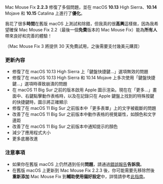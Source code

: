 Mac Mouse Fix **2.2.3** 修復了多個問題，並在 macOS **10.13** High Sierra、**10.14** Mojave 和 **10.15** Catalina 上進行了**優化**。

我花了很多**時間**在舊版 macOS 上測試和除錯，但我真的很**高興**這樣做，因為我希望確保 Mac Mouse Fix 2.2（最後一個**免費**版本的 Mac Mouse Fix）能為**所有人**帶來良好和完善的體驗！

（Mac Mouse Fix 3 將提供 30 天免費試用，之後需要支付幾美元購買）

### 更新內容

- 修復了在 macOS 10.13 High Sierra 上「鍵盤快捷鍵...」選項無效的問題
- 修復了在 macOS 10.13 High Sierra 和 10.14 Mojave 上多次使用「鍵盤快捷鍵...」選項時導致崩潰的問題
- 在 macOS 11 Big Sur 之前的版本啟用 Apple 圖示渲染。現在在「更多...」畫面中、右鍵點擊動作表格時，以及在記錄只在 Apple 鍵盤上找到的特殊按鍵的快捷鍵時，圖示將正確顯示
- 修復了在 macOS 11 Big Sur 之前版本中「更多表單」上的文字被截斷的問題
- 改善了在 macOS 11 Big Sur 之前版本中動作表格的視覺屬性，如顏色和文字邊距
- 改善了在 macOS 11 Big Sur 之前版本中通知提示的顏色
- 減少了應用程式大小
- 更多底層改進

### 注意事項

- 如果你在舊版 macOS 上仍然遇到任何**問題**，請通過[錯誤報告](https://noah-nuebling.github.io/mac-mouse-fix-feedback-assistant/?type=bug-report)**告訴我**。
- 在舊版 macOS 上更新到 Mac Mouse Fix 2.2.3 後，你可能需要先移除然後**重新添加** Mac Mouse Fix 到**輔助使用偏好設定**中，詳情請參考[此指南](https://github.com/noah-nuebling/mac-mouse-fix/discussions/101)。